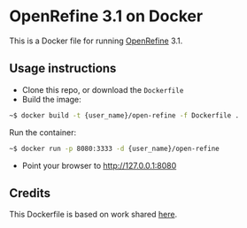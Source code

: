 # OpenRefine 3.1 on Docker

This is a Docker file for running [OpenRefine](http://openrefine.org/) 3.1.

## Usage instructions

* Clone this repo, or download the `Dockerfile`
* Build the image:

```bash
~$ docker build -t {user_name}/open-refine -f Dockerfile .
```

Run the container: 

```bash
~$ docker run -p 8080:3333 -d {user_name}/open-refine
```

* Point your browser to http://127.0.0.1:8080

## Credits

This Dockerfile is based on work shared [here](https://github.com/opencultureconsulting/openrefine-docker).